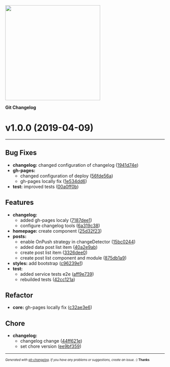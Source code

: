 <img width="300px" src="https://github.com/rafinskipg/git-changelog/raw/master/images/git-changelog-logo.png" />

__Git Changelog__

# v1.0.0 (2019-04-09)



---

## Bug Fixes

- **changelog:** changed configuration of changelog
  ([1941d74e](https://github.com/zdoonio/social-book/commit/1941d74ebda4a2848e35b9c29b3f3dafbb58c5fc))
- **gh-pages:**
  - changed configuration of deploy
  ([56fde56a](https://github.com/zdoonio/social-book/commit/56fde56a4a693a32578ef140ded4fc5b6670b3de))
  - gh-pages locally fix
  ([1e534dd6](https://github.com/zdoonio/social-book/commit/1e534dd6062047f29955ecd39335dee15c050faa))
- **test:** improved tests
  ([00a0ff0b](https://github.com/zdoonio/social-book/commit/00a0ff0bf4e6da24e9210a1692c28a1f7c93b81e))


## Features

- **changelog:**
  - added gh-pages localy
  ([7187dee1](https://github.com/zdoonio/social-book/commit/7187dee113068cfed63cbb51735b60680ffbdf35))
  - configure changelog tools
  ([6a319c38](https://github.com/zdoonio/social-book/commit/6a319c382003fcf844ffeaeedd08c42b2c47220b))
- **homepage:** create component
  ([25d32f23](https://github.com/zdoonio/social-book/commit/25d32f23e8c6c56555b087d0e4fb2934527dcd52))
- **posts:**
  - enable OnPush strategy in changeDetector
  ([15bc0244](https://github.com/zdoonio/social-book/commit/15bc024463c65bd1d1d3a7f7787648228f0ab252))
  - added data post list item
  ([40a2e9ab](https://github.com/zdoonio/social-book/commit/40a2e9abd929fd6e15cc1c64ec51b3e0f8244fd9))
  - create post list item
  ([3326dee0](https://github.com/zdoonio/social-book/commit/3326dee05a1fab0752d62998ab5a706cbde3260d))
  - create post list component and module
  ([875db1a9](https://github.com/zdoonio/social-book/commit/875db1a958f4a5e55970dbf647aed9aa6e167e6a))
- **styles:** add bootstrap
  ([c96239e1](https://github.com/zdoonio/social-book/commit/c96239e17e93239fd76d505f7c409f4672fcc2c6))
- **test:**
  - added service tests e2e
  ([aff9e739](https://github.com/zdoonio/social-book/commit/aff9e739e1749c572c52a31d587ff43bd552a658))
  - rebuilded tests
  ([42cc121a](https://github.com/zdoonio/social-book/commit/42cc121a0cf7d0a76c4853954826f7137a1af9b7))


## Refactor

- **core:** gh-pages locally fix
  ([c32ae3e6](https://github.com/zdoonio/social-book/commit/c32ae3e6d991aace25234155132bcedfa84ec67b))


## Chore

- **changelog:**
  - changelog change
  ([44ff621e](https://github.com/zdoonio/social-book/commit/44ff621e98a2fe630d6d33b7463d64dadc20aca7))
  - set chore version
  ([ee9bf359](https://github.com/zdoonio/social-book/commit/ee9bf359a83be8e12dc537c9a09a8b2dd709330c))



---
<sub><sup>*Generated with [git-changelog](https://github.com/rafinskipg/git-changelog). If you have any problems or suggestions, create an issue.* :) **Thanks** </sub></sup>

